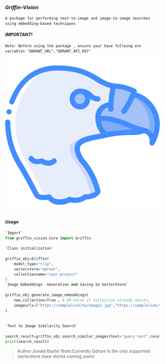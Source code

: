 
### _Griffin-Vision_


`A package for performing text-to-image and image-to-image searches using embedding-based techniques`

#### _IMPORTANT_!

` Note: Before using the package , ensure your have follwing env variables "QDRANT_URL","QDRANT_API_KEY" `

![griffin](./vulture.png)

#### _Usage_ 
```python
`Import`  
from griffin_vision.Core import Griffin

`Class initialization`

griffin_obj=Griffin(
    model_type="clip",
    vectorstore="qdrant",
    collectionname="user:project"
)
`Image Embeddings  Generation and Saving in VectorStore`

griffin_obj.generate_image_embeddings(
    new_collection=True , # OR False if collection already exists,
    imageurls=["https://samplelink/to/image1.jpg","https://samplelink/to/image2.jpg"]
)


`Text to Image Similarity Search`

search_result=griffin_obj.search_similar_images(text="query text",result_limit=1)
print(search_result)

```


> Author:Junaid Bashir
> Note:Currently Qdrant is the only supported vectorstore (new stores coming soon)